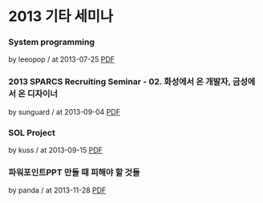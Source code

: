 # 2013 기타 세미나

### System programming

by leeopop / at 2013-07-25
[PDF](https://home.cdn.sparcs.org/seminars/leeopop-20131020-1.pdf)

### 2013 SPARCS Recruiting Seminar - 02. 화성에서 온 개발자, 금성에서 온 디자이너

by sunguard / at 2013-09-04
[PDF](https://home.cdn.sparcs.org/seminars/sunguard-20130904-1.pdf)

### SOL Project

by kuss / at 2013-09-15
[PDF](https://home.cdn.sparcs.org/seminars/kuss-20130915-1.pdf)

### 파워포인트PPT 만들 때 피해야 할 것들

by panda / at 2013-11-28
[PDF](https://home.cdn.sparcs.org/seminars/panda-20131128.pdf)
